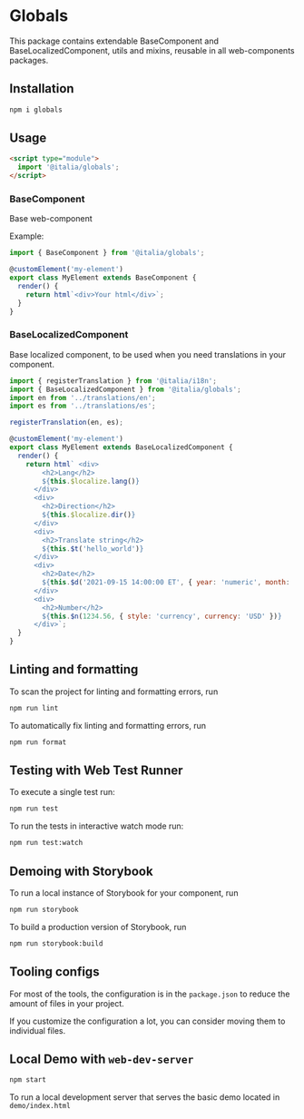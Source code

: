 # Globals

This package contains extendable BaseComponent and BaseLocalizedComponent, utils and mixins, reusable in all web-components packages.

## Installation

```bash
npm i globals
```

## Usage

```html
<script type="module">
  import '@italia/globals';
</script>
```

### BaseComponent

Base web-component

Example:

```js
import { BaseComponent } from '@italia/globals';

@customElement('my-element')
export class MyElement extends BaseComponent {
  render() {
    return html`<div>Your html</div>`;
  }
}
```

### BaseLocalizedComponent

Base localized component, to be used when you need translations in your component.

```js
import { registerTranslation } from '@italia/i18n';
import { BaseLocalizedComponent } from '@italia/globals';
import en from '../translations/en';
import es from '../translations/es';

registerTranslation(en, es);

@customElement('my-element')
export class MyElement extends BaseLocalizedComponent {
  render() {
    return html` <div>
        <h2>Lang</h2>
        ${this.$localize.lang()}
      </div>
      <div>
        <h2>Direction</h2>
        ${this.$localize.dir()}
      </div>
      <div>
        <h2>Translate string</h2>
        ${this.$t('hello_world')}
      </div>
      <div>
        <h2>Date</h2>
        ${this.$d('2021-09-15 14:00:00 ET', { year: 'numeric', month: 'long', day: 'numeric' })}
      </div>
      <div>
        <h2>Number</h2>
        ${this.$n(1234.56, { style: 'currency', currency: 'USD' })}
      </div>`;
  }
}
```

## Linting and formatting

To scan the project for linting and formatting errors, run

```bash
npm run lint
```

To automatically fix linting and formatting errors, run

```bash
npm run format
```

## Testing with Web Test Runner

To execute a single test run:

```bash
npm run test
```

To run the tests in interactive watch mode run:

```bash
npm run test:watch
```

## Demoing with Storybook

To run a local instance of Storybook for your component, run

```bash
npm run storybook
```

To build a production version of Storybook, run

```bash
npm run storybook:build
```

## Tooling configs

For most of the tools, the configuration is in the `package.json` to reduce the amount of files in your project.

If you customize the configuration a lot, you can consider moving them to individual files.

## Local Demo with `web-dev-server`

```bash
npm start
```

To run a local development server that serves the basic demo located in `demo/index.html`
